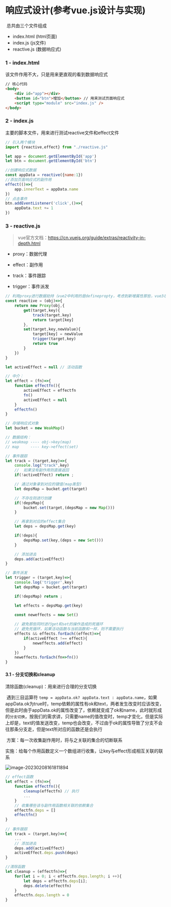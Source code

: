 # 响应式设计(参考vue.js设计与实现)

​	总共由三个文件组成

+ index.html	 (html页面)
+ index.js          (js文件)
+ reactive.js      (数据响应式)

### 1 - index.html

该文件作用不大，只是用来更直观的看到数据响应式

~~~ html
// 核心代码
<body>
    <div id="app"></div>
    <button id="btn">增加</button> // 用来测试页面响应式
    <script type="module" src="index.js" />
</body>
~~~

### 2 - index.js

主要的脚本文件，用来进行测试reactive文件和effect文件

```javascript
// 引入两个模块
import {reactive,effect} from "./reactive.js"

let app = document.getElementById('app')
let btn = document.getElementById('btn')

//创建响应式数据
const appData = reactive({name:1})
//添加页面响应式的副作用
effect(()=>{
    app.innerText = appData.name  
})
// 点击事件
btn.addEventListener('click',()=>{
    appData.text += 1
})
```

### 3 - reactive.js

> vue官方文档：https://cn.vuejs.org/guide/extras/reactivity-in-depth.html

+ proxy：数据代理

+ effect：副作用

+ track：事件跟踪
+ trigger：事件派发

```javascript
// 利用proxy进行数据劫持（vue2中利用的是definepropty，考虑到新增属性那些，vue3改成了proxy，直接劫持整个对象）
const reactive = (obj)=>{
    return new Proxy(obj,{
        get(target,key){
            track(target,key)  
            return target[key]
        },
        set(target,key,newValue){
            target[key] = newValue
            trigger(target,key)
            return true
        }
    })
}

let activeEffect = null // 活动函数

// 中介：
let effect = (fn)=>{
    function effectfn(){
        activeEffect = effectfn
        fn()
        activeEffect = null
    }
    effectfn()
}

// 存储响应式对象
let bucket = new WeakMap()

// 数据结构：
// weakmap ---- obj->key(map)
// map     ---- key->effect(set)

// 事件跟踪
let track = (target,key)=>{
    console.log("track",key)
    //  如果没有副作用则直接返回
    if(!activeEffect) return ;

    // 通过对象拿到对应的键值(map类型)
    let depsMap = bucket.get(target)

    // 不存在则进行创建
    if(!depsMap){
        bucket.set(target,(depsMap = new Map()))
    } 

    // 再拿到对应的effect集合
    let deps = depsMap.get(key)

    if(!deps){
        depsMap.set(key,(deps = new Set()))
    }

    // 添加进去
    deps.add(activeEffect)
}

// 事件派发
let trigger = (target,key)=>{
    console.log('trigger',key)
    let depsMap = bucket.get(target)

    if(!depsMap) return ;

    let effects = depsMap.get(key)
    
    const neweffects = new Set()

    // 避免那些同时进行get和set的操作造成的死循环
    // 避免死循环，如果活动函数与当前函数和一样，则不需要执行
    effects && effects.forEach((effect)=>{
        if(activeEffect !== effect){
            neweffects.add(effect)
        }
    })
    neweffects.forEach(fn=>fn())
}
```

#### 3.1 - 分支切换和cleanup

清除函数(cleanup)：用来进行合理的分支切换

​	遇到三目运算符 `temp = appData.ok? appData.text : appData.name`，如果appData.ok为true时，temp依赖的属性有ok和text，两者发生改变时应该改变，但是此时由于appData.ok的属性改变了，依赖就变成了ok和name，此时就形成的`分支切换`，按我们的需求讲，只需要name的值改变时，temp才变化，但是实际上却是，text的值发送改变，temp也会改变，不过由于ok的属性导致了分支不会往那条分支走，但是text所对应的函数还是会执行

​	方案：每一次收集副作用时，将与之关联的集合的切断联系

​	实施：给每个作用函数定义一个数组进行收集，让key与effect形成相互关联的联系

![image-20230208161811894](C:\Users\Administrator\AppData\Roaming\Typora\typora-user-images\image-20230208161811894.png)

```javascript
// effect函数
let effect = (fn)=>{
    function effectfn(){
        cleanup(effectfn) // 执行
        ...
    }
    // 收集哪些该与副作用函数相关联的依赖集合
    effectfn.deps = []
    effectfn()
}
    
// 事件跟踪
let track = (target,key)=>{
    ...
    // 添加进去
    deps.add(activeEffect)
    activeEffect.deps.push(deps)
}

//清除函数
let cleanup = (effectfn)=>{
    for(let i = 0; i < effectfn.deps.length; i ++){
        let deps = effectfn.deps[i];
        deps.delete(effectfn)
    }
    effectfn.deps.length = 0
}
```

